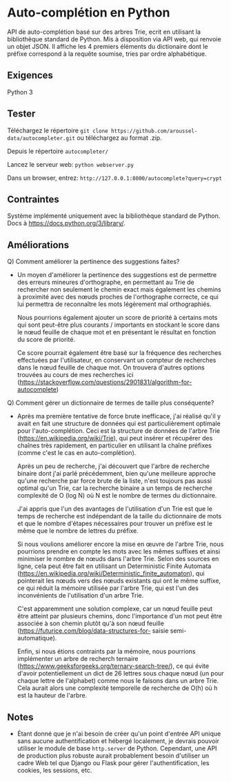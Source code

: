 # Auto-complétion en Python
API de auto-complétion basé sur des arbres Trie, ecrit en utilisant la bibliothèque standard de Python.
Mis à disposition via API web, qui renvoie un objet JSON. Il affiche les 4 premiers éléments du
dictionaire dont le préfixe correspond à la requête soumise, tries par ordre alphabétique.

## Exigences
Python 3

## Tester

Téléchargez le répertoire `git clone https://github.com/aroussel-data/autocompleter.git` ou téléchargez
au format .zip.

Depuis le répertoire `autocompleter/`

Lancez le serveur web: `python webserver.py`

Dans un browser, entrez: `http://127.0.0.1:8000/autocomplete?query=crypt`

## Contraintes

Système implémenté uniquement avec la bibliothèque standard de Python. Docs à 
https://docs.python.org/3/library/.

## Améliorations
Q) Comment améliorer la pertinence des suggestions faites?

- Un moyen d'améliorer la pertinence des suggestions est de permettre des erreurs mineures
  d'orthographe, en permettant au Trie de rechercher non seulement le chemin exact mais également
  les chemins à proximité avec des nœuds proches de l'orthographe correcte, ce qui lui permettra de
  reconnaître les mots légèrement mal orthographiés.
  
  Nous pourrions également ajouter un score de priorité à certains mots qui sont peut-être plus 
  courants / importants en stockant le score dans le nœud feuille de chaque mot et en présentant le 
  résultat en fonction du score de priorité.

  Ce score pourrait également être basé sur la fréquence des recherches effectuées par l'utilisateur,
  en conservant un compteur de recherches dans le nœud feuille de chaque mot. On trouvera d'autres 
  options trouvées au cours de mes recherches ici (https://stackoverflow.com/questions/2901831/algorithm-for-autocomplete)

Q) Comment gérer un dictionnaire de termes de taille plus conséquente?

- Après ma première tentative de force brute inefficace, j'ai réalisé qu'il y avait en fait une structure de
  données qui est particulièrement optimale pour l'auto-complétion. Ceci est la structure de données de l'arbre
  Trie (https://en.wikipedia.org/wiki/Trie), qui peut insérer et récupérer des chaînes très rapidement, en particulier 
  en utilisant la chaîne préfixes (comme c'est le cas en auto-complétion).

  Après un peu de recherche, j'ai découvert que l'arbre de recherche binaire dont j'ai parlé
  précédemment, bien qu'une meilleure approche qu'une recherche par force brute de la liste, n'est 
  toujours pas aussi optimal qu'un Trie, car la recherche binaire a un temps de recherche complexité de O (log N) où N 
  est le nombre de termes du dictionnaire.

  J'ai appris que l'un des avantages de l'utilisation d'un Trie est que le temps de recherche est indépendant de la
  taille du dictionnaire de mots et que le nombre d'étapes nécessaires pour trouver un préfixe est le même que le
  nombre de lettres du préfixe.

  Si nous voulions améliorer encore la mise en œuvre de l'arbre Trie, nous pourrions prendre en
  compte les mots avec les mêmes suffixes et ainsi minimiser le nombre de nœuds dans l'arbre Trie. Selon des sources en
  ligne, cela peut être fait en utilisant un Deterministic Finite Automata
  (https://en.wikipedia.org/wiki/Deterministic_finite_automaton), qui pointerait les nœuds vers des nœuds existants 
  qui ont le même suffixe, ce qui réduit la mémoire utilisée par l'arbre Trie, qui est l'un des inconvénients de 
  l'utilisation d'un arbre Trie.

  C'est apparemment une solution complexe, car un nœud feuille peut être atteint par plusieurs chemins, donc
  l'importance d'un mot peut être associée à son chemin plutôt qu'à son nœud feuille
  (https://futurice.com/blog/data-structures-for- saisie semi-automatique). 
  
  Enfin, si nous étions contraints par la mémoire, nous pourrions implémenter un arbre de recherch ternaire
  (https://www.geeksforgeeks.org/ternary-search-tree/), ce qui évite d'avoir potentiellement un dict de
  26 lettres sous chaque nœud (un pour chaque lettre de l'alphabet) comme nous le faisons dans un arbre Trie. Cela
  aurait alors une complexité temporelle de recherche de O(h) où h est la hauteur de l'arbre.

## Notes
- Étant donné que je n'ai besoin de créer qu'un point d'entrée API unique sans aucune authentification et hébergé
  localement, je devrais pouvoir utiliser le module de base `http.server` de Python. Cependant, une
  API de production plus robuste aurait probablement besoin d'utiliser un cadre Web tel que Django ou Flask pour gérer
  l'authentification, les cookies, les sessions, etc.
